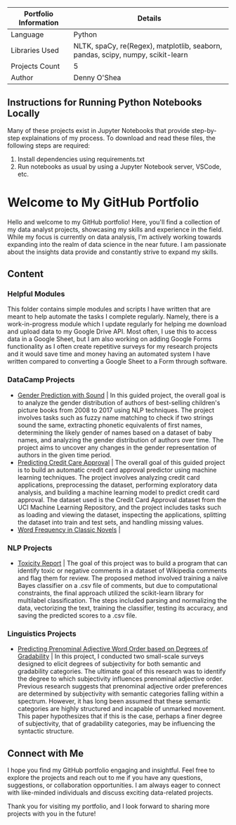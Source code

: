 | <strong>Portfolio Information</strong> | <strong>Details</strong> |
| -------------------------------------- | ------- |
| Language | Python |
| Libraries Used | NLTK, spaCy, re(Regex), matplotlib, seaborn, pandas, scipy, numpy, scikit-learn|
| Projects Count | 5 |
| Author | Denny O'Shea |

## Instructions for Running Python Notebooks Locally

Many of these projects exist in Jupyter Notebooks that provide step-by-step explainations of my process. To download and read these files, the following steps are required:

  1. Install dependencies using requirements.txt
  2. Run notebooks as usual by using a Jupyter Notebook server, VSCode, etc.

# Welcome to My GitHub Portfolio

Hello and welcome to my GitHub portfolio! Here, you'll find a collection of my data analyst projects, showcasing my skills and experience in the field. While my focus is currently on data analysis, I'm actively working towards expanding into the realm of data science in the near future. I am passionate about the insights data provide and constantly strive to expand my skills.

## Content

### Helpful Modules

This folder contains simple modules and scripts I have written that are meant to help automate the tasks I complete regularly. Namely, there is a work-in-progress module which I update regularly for helping me download and upload data to my Google Drive API. Most often, I use this to access data in a Google Sheet, but I am also working on adding Google Forms functionality as I often create repetitive surveys for my research projects and it would save time and money having an automated system I have written compared to converting a Google Sheet to a Form through software.

### DataCamp Projects
  - [Gender Prediction with Sound](https://github.com/DenjaminPip/portfolio/tree/main/datacamp_projects/gender_prediction_with_sound) | In this guided project, the overall goal is to analyze the gender distribution of authors of best-selling children's picture books from 2008 to 2017 using NLP techniques. The project involves tasks such as fuzzy name matching to check if two strings sound the same, extracting phonetic equivalents of first names, determining the likely gender of names based on a dataset of baby names, and analyzing the gender distribution of authors over time. The project aims to uncover any changes in the gender representation of authors in the given time period.
  - [Predicting Credit Care Approval](https://github.com/DenjaminPip/portfolio/tree/main/datacamp_projects/predicting_credit_card_approval) | The overall goal of this guided project is to build an automatic credit card approval predictor using machine learning techniques. The project involves analyzing credit card applications, preprocessing the dataset, performing exploratory data analysis, and building a machine learning model to predict credit card approval. The dataset used is the Credit Card Approval dataset from the UCI Machine Learning Repository, and the project includes tasks such as loading and viewing the dataset, inspecting the applications, splitting the dataset into train and test sets, and handling missing values.
  - [Word Frequency in Classic Novels](https://github.com/DenjaminPip/portfolio/tree/main/datacamp_projects/word_frequency_in_classic_novels) | 

### NLP Projects
  - [Toxicity Report](https://github.com/DenjaminPip/portfolio/tree/main/nlp_projects/flagging_toxic_comments) | The goal of this project was to build a program that can identify toxic or negative comments in a dataset of Wikipedia comments and flag them for review. The proposed method involved training a naïve Bayes classifier on a .csv file of comments, but due to computational constraints, the final approach utilized the scikit-learn library for multilabel classification. The steps included parsing and normalizing the data, vectorizing the text, training the classifier, testing its accuracy, and saving the predicted scores to a .csv file.

### Linguistics Projects
  - [Predicting Prenominal Adjective Word Order based on Degrees of Gradability](https://github.com/DenjaminPip/portfolio/tree/main/linguistic_projects/gradability_syntax) | In this project, I conducted two small-scale surveys designed to elicit degrees of subjectivity for both semantic and gradability categories. The ultimate goal of this research was to identify the degree to which subjectivity influences prenominal adjective order. Previous research suggests that prenominal adjective order preferences are determined by subjectivity with semantic categories falling within a spectrum. However, it has long been assumed that these semantic categories are highly structured and incapable of unmarked movement. This paper hypothesizes that if this is the case, perhaps a finer degree of subjectivity, that of gradability categories, may be influencing the syntactic structure.

## Connect with Me

I hope you find my GitHub portfolio engaging and insightful. Feel free to explore the projects and reach out to me if you have any questions, suggestions, or collaboration opportunities. I am always eager to connect with like-minded individuals and discuss exciting data-related projects.

Thank you for visiting my portfolio, and I look forward to sharing more projects with you in the future!
